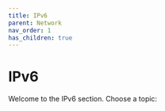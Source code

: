 ```yaml
---
title: IPv6
parent: Network
nav_order: 1
has_children: true
---
```


# IPv6

Welcome to the IPv6 section. Choose a topic:
